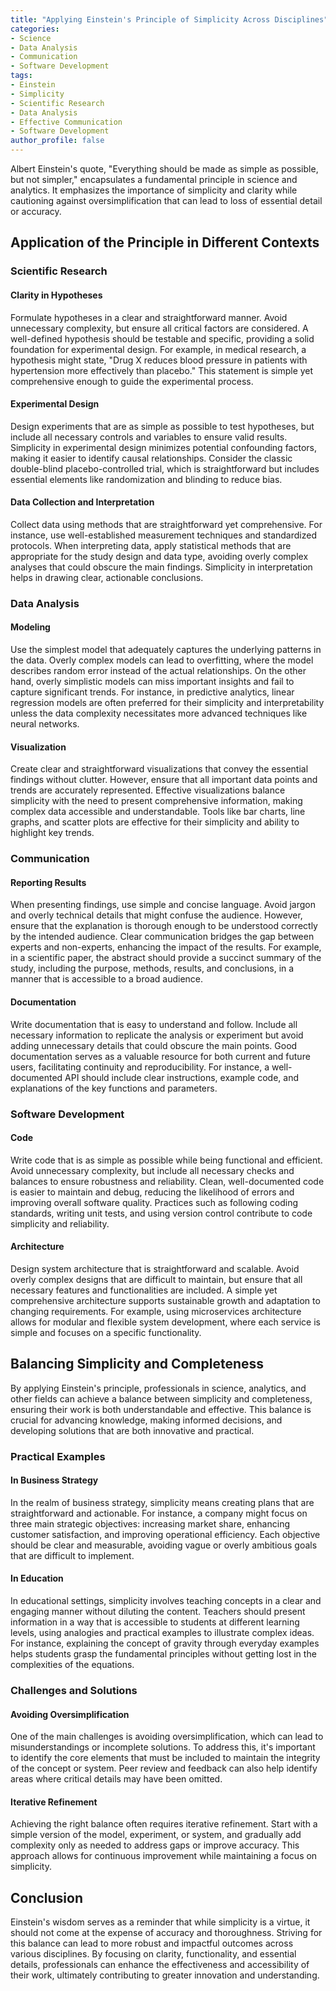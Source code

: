```yaml
---
title: "Applying Einstein's Principle of Simplicity Across Disciplines"
categories:
- Science
- Data Analysis
- Communication
- Software Development
tags:
- Einstein
- Simplicity
- Scientific Research
- Data Analysis
- Effective Communication
- Software Development
author_profile: false
---
```


Albert Einstein's quote, "Everything should be made as simple as possible, but not simpler," encapsulates a fundamental principle in science and analytics. It emphasizes the importance of simplicity and clarity while cautioning against oversimplification that can lead to loss of essential detail or accuracy.

## Application of the Principle in Different Contexts

### Scientific Research

#### Clarity in Hypotheses

Formulate hypotheses in a clear and straightforward manner. Avoid unnecessary complexity, but ensure all critical factors are considered. A well-defined hypothesis should be testable and specific, providing a solid foundation for experimental design. For example, in medical research, a hypothesis might state, "Drug X reduces blood pressure in patients with hypertension more effectively than placebo." This statement is simple yet comprehensive enough to guide the experimental process.

#### Experimental Design

Design experiments that are as simple as possible to test hypotheses, but include all necessary controls and variables to ensure valid results. Simplicity in experimental design minimizes potential confounding factors, making it easier to identify causal relationships. Consider the classic double-blind placebo-controlled trial, which is straightforward but includes essential elements like randomization and blinding to reduce bias.

#### Data Collection and Interpretation

Collect data using methods that are straightforward yet comprehensive. For instance, use well-established measurement techniques and standardized protocols. When interpreting data, apply statistical methods that are appropriate for the study design and data type, avoiding overly complex analyses that could obscure the main findings. Simplicity in interpretation helps in drawing clear, actionable conclusions.

### Data Analysis

#### Modeling

Use the simplest model that adequately captures the underlying patterns in the data. Overly complex models can lead to overfitting, where the model describes random error instead of the actual relationships. On the other hand, overly simplistic models can miss important insights and fail to capture significant trends. For instance, in predictive analytics, linear regression models are often preferred for their simplicity and interpretability unless the data complexity necessitates more advanced techniques like neural networks.

#### Visualization

Create clear and straightforward visualizations that convey the essential findings without clutter. However, ensure that all important data points and trends are accurately represented. Effective visualizations balance simplicity with the need to present comprehensive information, making complex data accessible and understandable. Tools like bar charts, line graphs, and scatter plots are effective for their simplicity and ability to highlight key trends.

### Communication

#### Reporting Results

When presenting findings, use simple and concise language. Avoid jargon and overly technical details that might confuse the audience. However, ensure that the explanation is thorough enough to be understood correctly by the intended audience. Clear communication bridges the gap between experts and non-experts, enhancing the impact of the results. For example, in a scientific paper, the abstract should provide a succinct summary of the study, including the purpose, methods, results, and conclusions, in a manner that is accessible to a broad audience.

#### Documentation

Write documentation that is easy to understand and follow. Include all necessary information to replicate the analysis or experiment but avoid adding unnecessary details that could obscure the main points. Good documentation serves as a valuable resource for both current and future users, facilitating continuity and reproducibility. For instance, a well-documented API should include clear instructions, example code, and explanations of the key functions and parameters.

### Software Development

#### Code

Write code that is as simple as possible while being functional and efficient. Avoid unnecessary complexity, but include all necessary checks and balances to ensure robustness and reliability. Clean, well-documented code is easier to maintain and debug, reducing the likelihood of errors and improving overall software quality. Practices such as following coding standards, writing unit tests, and using version control contribute to code simplicity and reliability.

#### Architecture

Design system architecture that is straightforward and scalable. Avoid overly complex designs that are difficult to maintain, but ensure that all necessary features and functionalities are included. A simple yet comprehensive architecture supports sustainable growth and adaptation to changing requirements. For example, using microservices architecture allows for modular and flexible system development, where each service is simple and focuses on a specific functionality.

## Balancing Simplicity and Completeness

By applying Einstein's principle, professionals in science, analytics, and other fields can achieve a balance between simplicity and completeness, ensuring their work is both understandable and effective. This balance is crucial for advancing knowledge, making informed decisions, and developing solutions that are both innovative and practical.

### Practical Examples

#### In Business Strategy

In the realm of business strategy, simplicity means creating plans that are straightforward and actionable. For instance, a company might focus on three main strategic objectives: increasing market share, enhancing customer satisfaction, and improving operational efficiency. Each objective should be clear and measurable, avoiding vague or overly ambitious goals that are difficult to implement.

#### In Education

In educational settings, simplicity involves teaching concepts in a clear and engaging manner without diluting the content. Teachers should present information in a way that is accessible to students at different learning levels, using analogies and practical examples to illustrate complex ideas. For instance, explaining the concept of gravity through everyday examples helps students grasp the fundamental principles without getting lost in the complexities of the equations.

### Challenges and Solutions

#### Avoiding Oversimplification

One of the main challenges is avoiding oversimplification, which can lead to misunderstandings or incomplete solutions. To address this, it's important to identify the core elements that must be included to maintain the integrity of the concept or system. Peer review and feedback can also help identify areas where critical details may have been omitted.

#### Iterative Refinement

Achieving the right balance often requires iterative refinement. Start with a simple version of the model, experiment, or system, and gradually add complexity only as needed to address gaps or improve accuracy. This approach allows for continuous improvement while maintaining a focus on simplicity.

## Conclusion

Einstein's wisdom serves as a reminder that while simplicity is a virtue, it should not come at the expense of accuracy and thoroughness. Striving for this balance can lead to more robust and impactful outcomes across various disciplines. By focusing on clarity, functionality, and essential details, professionals can enhance the effectiveness and accessibility of their work, ultimately contributing to greater innovation and understanding.
